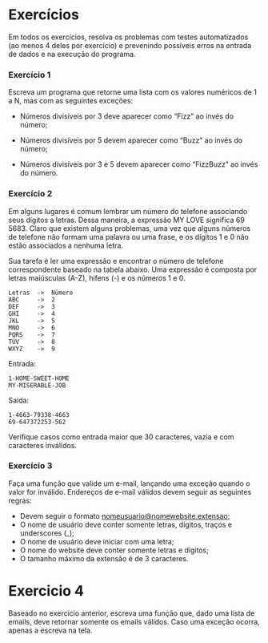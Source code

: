 # Exercícios
Em todos os exercícios, resolva os problemas com testes automatizados (ao menos 4 deles por exercício) e prevenindo possíveis erros na entrada de dados e na execução do programa.

### Exercício 1
Escreva um programa que retorne uma lista com os valores numéricos de 1 a N, mas com as seguintes exceções:

  - Números divisíveis por 3 deve aparecer como “Fizz” ao invés do número;

  - Números divisíveis por 5 devem aparecer como “Buzz” ao invés do número;

  - Números divisíveis por 3 e 5 devem aparecer como “FizzBuzz” ao invés do número.


### Exercício 2
Em alguns lugares é comum lembrar um número do telefone associando seus dígitos a letras. Dessa maneira, a expressão MY LOVE significa 69 5683. Claro que existem alguns problemas, uma vez que alguns números de telefone não formam uma palavra ou uma frase, e os dígitos 1 e 0 não estão associados a nenhuma letra.

Sua tarefa é ler uma expressão e encontrar o número de telefone correspondente baseado na tabela abaixo. Uma expressão é composta por letras maiúsculas (A-Z), hifens (-) e os números 1 e 0.

```
Letras  ->  Número
ABC     ->  2
DEF     ->  3
GHI     ->  4
JKL     ->  5
MNO     ->  6
PQRS    ->  7
TUV     ->  8
WXYZ    ->  9
```

Entrada:

```
1-HOME-SWEET-HOME
MY-MISERABLE-JOB
```

Saida:

```
1-4663-79338-4663
69-647372253-562
```


Verifique casos como entrada maior que 30 caracteres, vazia e com caracteres inválidos.


### Exercício 3
Faça uma função que valide um e-mail, lançando uma exceção quando o valor for inválido. Endereços de e-mail válidos devem seguir as seguintes regras:

  - Devem seguir o formato nomeusuario@nomewebsite.extensao;
  - O nome de usuário deve conter somente letras, dígitos, traços e underscores (_);
  - O nome de usuário deve iniciar com uma letra;
  - O nome do website deve conter somente letras e dígitos;
  - O tamanho máximo da extensão é de 3 caracteres.


# Exercicio 4
Baseado no exercício anterior, escreva uma função que, dado uma lista de emails, deve retornar somente os emails válidos. Caso uma exceção ocorra, apenas a escreva na tela.